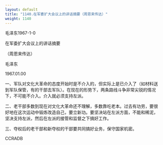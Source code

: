 ```yaml
---
layout: default
title: "1140.在军委扩大会议上的讲话摘要（周恩来传达）"
weight: 1140
---
```


毛泽东1967-1-0

在军委扩大会议上的讲话摘要

（周恩来传达）

毛泽东

1967.01.00

一、军队对文化大革命的态度开始时是不介入的，但实际上是已介入了（如材料送到军队保管，有的干部去军队）。在现在的形势下，两条路线斗争非常尖锐的情况下，不可能不介入。介入就必须支持左派。

二、老干部多数到现在对文化大革命还不理解，多数靠吃老本。过去有功劳，要很好地在这次运动中锻炼改造自己，要立新功。要坚决站在左派方面，不能和稀泥，坚决支持左派，然后在左派的接管和监督之下搞好工作。

三、夺权后的老干部和新夺权的干部要共同搞好业务，保守国家机密。

CCRADB

